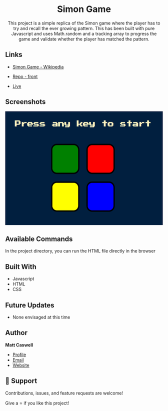 <h1 align="center"><project-name>Simon Game</h1>

<p align="center"><project-description>This project is a simple replica of the Simon game where the player has to try and recall the ever growing pattern.  This has been built with pure Javascript and uses Math.random and a tracking array to progress the game and validate whether the player has matched the pattern.
</p>

## Links
- [Simon Game - Wikipedia](https://en.wikipedia.org/wiki/Simon_(game)  "Wikipedia")

- [Repo - front](https://github.com/Sekonda28/Simongame "Repo")

- [Live](https://sekonda28.github.io/Simongame/ "Live View")


## Screenshots

![Home Page](./images/SimonGame.png "Home Page")


## Available Commands

In the project directory, you can run the HTML file directly in the browser

## Built With

- Javascript
- HTML
- CSS


## Future Updates

- None envisaged at this time

## Author

**Matt Caswell**

- [Profile](https://github.com/Sekonda28 "Matt Caswell")
- [Email](mailto:matt.caswell@hotmail.com?subject=Hi "Hi!")
- [Website](https://sekonda28.github.io/MattCaswell-Portfolio "Welcome")

## 🤝 Support

Contributions, issues, and feature requests are welcome!

Give a ⭐️ if you like this project!
